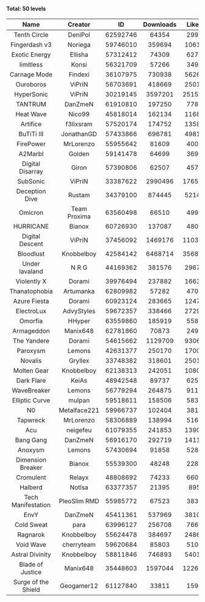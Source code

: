 #### Total: 50 levels

| Name | Creator | ID | Downloads | Likes |
|:---:|:---:|:---:|:---:|:---:|
| Tenth Circle | DeniPol | 62592746 | 64354 | 2995
| Fingerdash v3 | Noriega | 59746010 | 359694 | 10613
| Exotic Energy | Ellisha | 57312412 | 74309 | 6276
| limitless | Konsi | 56321709 | 57266 | 3494
| Carnage Mode | Findexi | 36107975 | 730938 | 56269
| Ouroboros | ViPriN | 56703691 | 418669 | 25017
| HyperSonic | ViPriN | 30219145 | 3597201 | 251543
| TANTRUM | DanZmeN | 61910810 | 197250 | 7780
| Heat Wave | Nico99 | 45818014 | 162134 | 11682
| Artifice | f3lixsram | 57520174 | 174752 | 13580
| BuTiTi III | JonathanGD | 57433866 | 696781 | 49814
| FirePower | MrLorenzo | 55955642 | 81609 | 4009
| A2Marbl | Golden | 59141478 | 64699 | 3699
| Digital Disarray | Giron | 57390806 | 62507 | 4572
| SubSonic | ViPriN | 33387622 | 2990496 | 176548
| Deception Dive | Rustam | 34379100 | 874445 | 52140
| Omicron | Team Proxima | 63560498 | 66510 | 4990
| HURRICANE | Bianox | 60726930 | 137087 | 4808
| Digital Descent | ViPriN | 37456092 | 1469176 | 110366
| Bloodlust | Knobbelboy | 42584142 | 6468714 | 356818
| Under lavaland | N R G | 44169362 | 381576 | 29672
| Violently X | Dorami | 39976494 | 237882 | 16637
| Thanatophobia | Artumanka | 62809982 | 57282 | 4709
| Azure Fiesta | Dorami | 60923124 | 283665 | 12473
| ElectroLux | AdvyStyles | 59672357 | 338466 | 27297
| Omorfia | HHyper | 63559860 | 185919 | 5586
| Armageddon | Manix648 | 62781860 | 70873 | 2492
| The Yandere | Dorami | 54615662 | 1129709 | 93063
| Paroxysm | Lemons | 42631377 | 250170 | 17009
| Novalis | Gryllex | 33748382 | 318601 | 25018
| Molten Gear | Knobbelboy | 62138313 | 242051 | 10809
| Dark Flare | KeiAs | 48942548 | 89737 | 6259
| WaveBreaker | Lemons | 56779294 | 264875 | 9115
| Elliptic Curve | mulpan | 59518611 | 158506 | 5838
| N0 | Metalface221 | 59966737 | 102404 | 3812
| Tapwreck | MrLorenzo | 58306889 | 138994 | 5169
| Acu | neigefeu | 61079355 | 241853 | 13908
| Bang Gang | DanZmeN | 56916170 | 292719 | 14116
| Anoxysm | Lemons | 57430694 | 91858 | 5280
| Dimension Breaker | Bianox | 55539300 | 48248 | 2287
| Cromulent | Relayx | 48808692 | 74233 | 6600
| Halberd | Notlsa | 63377357 | 21395 | 895
| Tech Manifestation | PleoSlim RMD | 55985772 | 67523 | 3832
| EnvY | DanZmeN | 45411361 | 537969 | 38108
| Cold Sweat | para | 63996127 | 256708 | 7668
| Ragnarok | Knobbelboy | 55624478 | 384697 | 24868
| Void Wave | cherryteam | 59620684 | 85803 | 5103
| Astral Divinity | Knobbelboy | 58811846 | 746893 | 54013
| Blade of Justice | Manix648 | 35448603 | 1597044 | 122622
| Surge of the Shield | Geogamer12 | 61127840 | 33811 | 1592
